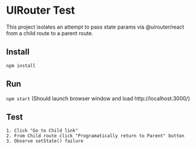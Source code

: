 # UIRouter Test

This project isolates an attempt to pass state params via @uirouter/react from a child route to a parent route.

## Install

`npm install`

## Run

`npm start`
(Should launch browser window and load http://localhost:3000/)

## Test

    1. Click "Go to Child link"
    2. From Child route click "Programatically return to Parent" button
    3. Observe setState() failure
